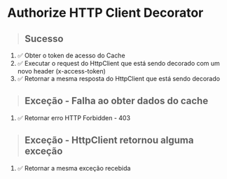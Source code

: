 # Authorize HTTP Client Decorator

> ## Sucesso

1. ✅ Obter o token de acesso do Cache
2. ✅ Executar o request do HttpClient que está sendo decorado com um novo header (x-access-token)
3. ✅ Retornar a mesma resposta do HttpClient que está sendo decorado

> ## Exceção - Falha ao obter dados do cache

1. ✅ Retornar erro HTTP Forbidden - 403

> ## Exceção - HttpClient retornou alguma exceção

1. ✅ Retornar a mesma exceção recebida
